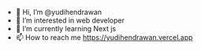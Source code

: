 - 👋 Hi, I’m @yudihendrawan
- 👀 I’m interested in web developer
- 🌱 I’m currently learning Next js
- 📫 How to reach me https://yudihendrawan.vercel.app

<!---
yudihendrawan/yudihendrawan is a ✨ special ✨ repository because its `README.md` (this file) appears on your GitHub profile.
You can click the Preview link to take a look at your changes.
--->

